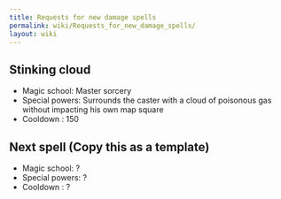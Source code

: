 ```yaml
---
title: Requests for new damage spells
permalink: wiki/Requests_for_new_damage_spells/
layout: wiki
---
```


Stinking cloud
--------------

-   Magic school: Master sorcery
-   Special powers: Surrounds the caster with a cloud of poisonous gas
    without impacting his own map square
-   Cooldown : 150

Next spell (Copy this as a template)
------------------------------------

-   Magic school: ?
-   Special powers: ?
-   Cooldown : ?

